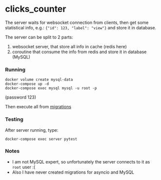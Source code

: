 # clicks_counter
The server waits for websocket connection from clients,
then get some statistical info,
e.g.: `{"id": 123, "label": "view"}`
and store it in database.

The server can be split to 2 parts:
1) websocket server, that store all info in cache (redis here)
2) coroutine that consume the info from redis and store
it in database (MySQL)


### Running
```
docker volume create mysql-data
docker-compose up -d
docker-compose exec mysql mysql -u root -p
```
(password 123)

Then execute all from
[migrations](./clicks_counter/migrations)

### Testing
After server running, type:
```
docker-compose exec server pytest
```

### Notes
* I am not MySQL expert, so unfortunately
the server connects to it as `root` user :(
* Also I have never created migrations for
asyncio and MySQL
